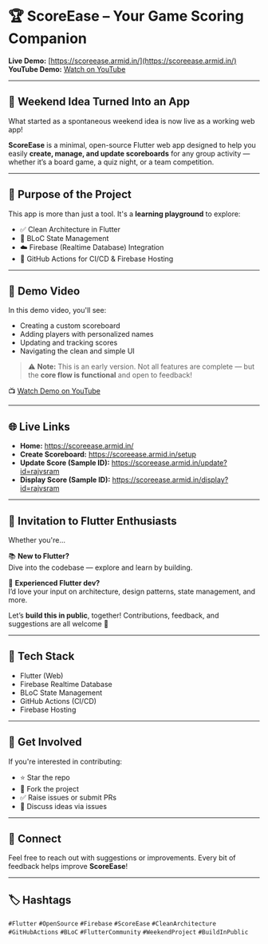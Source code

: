 # 🏆 ScoreEase – Your Game Scoring Companion

**Live Demo:** [https://scoreease.armid.in/](https://scoreease.armid.in/)  
**YouTube Demo:** [Watch on YouTube](https://youtu.be/Bt4J_M4EIwM)

---

## 🚀 Weekend Idea Turned Into an App

What started as a spontaneous weekend idea is now live as a working web app!

**ScoreEase** is a minimal, open-source Flutter web app designed to help you easily **create, manage, and update scoreboards** for any group activity — whether it’s a board game, a quiz night, or a team competition.

---

## 🎯 Purpose of the Project

This app is more than just a tool. It's a **learning playground** to explore:

- ✅ Clean Architecture in Flutter
- 🔁 BLoC State Management
- ☁️ Firebase (Realtime Database) Integration
- 🔄 GitHub Actions for CI/CD & Firebase Hosting

---

## 🎥 Demo Video

In this demo video, you'll see:

- Creating a custom scoreboard
- Adding players with personalized names
- Updating and tracking scores
- Navigating the clean and simple UI

> ⚠️ **Note:** This is an early version. Not all features are complete — but the **core flow is functional** and open to feedback!

📺 [Watch Demo on YouTube](https://youtu.be/Bt4J_M4EIwM)

---

## 🌐 Live Links

- **Home:** https://scoreease.armid.in/
- **Create Scoreboard:** https://scoreease.armid.in/setup
- **Update Score (Sample ID):** https://scoreease.armid.in/update?id=rajvsram
- **Display Score (Sample ID):** https://scoreease.armid.in/display?id=rajvsram

---

## 👋 Invitation to Flutter Enthusiasts

Whether you're...

📚 **New to Flutter?**  
Dive into the codebase — explore and learn by building.

🧠 **Experienced Flutter dev?**  
I’d love your input on architecture, design patterns, state management, and more.

Let’s **build this in public**, together! Contributions, feedback, and suggestions are all welcome 🙌

---

## 📌 Tech Stack

- Flutter (Web)
- Firebase Realtime Database
- BLoC State Management
- GitHub Actions (CI/CD)
- Firebase Hosting

---

## 📢 Get Involved

If you're interested in contributing:
- ⭐ Star the repo
- 🍴 Fork the project
- ✅ Raise issues or submit PRs
- 💬 Discuss ideas via issues

---

## 💬 Connect

Feel free to reach out with suggestions or improvements. Every bit of feedback helps improve **ScoreEase**!

---

## 🏷️ Hashtags

`#Flutter` `#OpenSource` `#Firebase` `#ScoreEase` `#CleanArchitecture` `#GitHubActions` `#BLoC` `#FlutterCommunity` `#WeekendProject` `#BuildInPublic`
